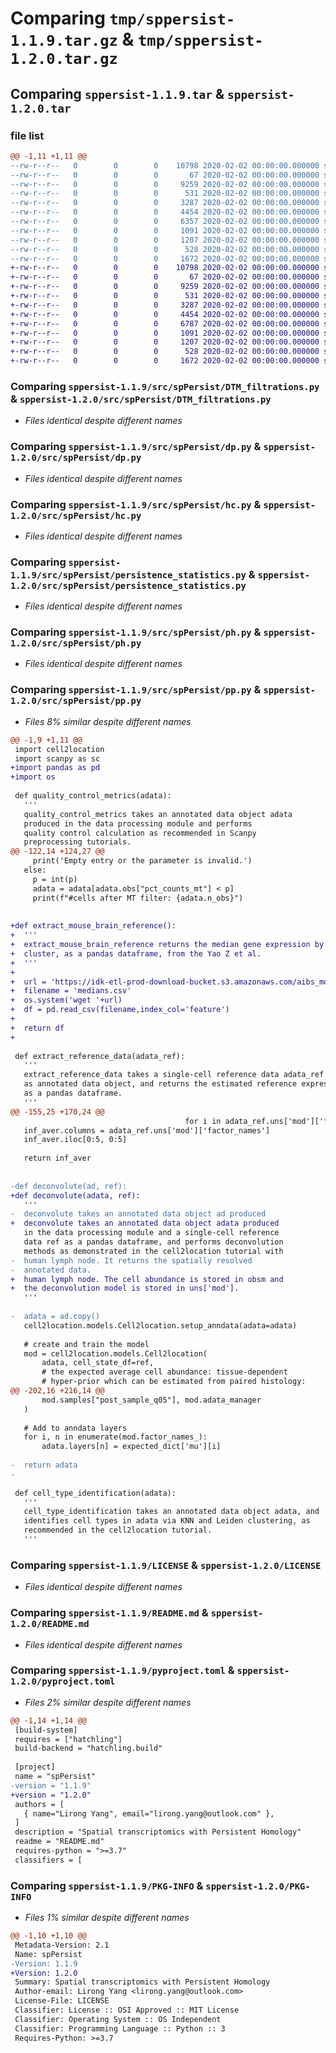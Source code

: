 # Comparing `tmp/sppersist-1.1.9.tar.gz` & `tmp/sppersist-1.2.0.tar.gz`

## Comparing `sppersist-1.1.9.tar` & `sppersist-1.2.0.tar`

### file list

```diff
@@ -1,11 +1,11 @@
--rw-r--r--   0        0        0    10798 2020-02-02 00:00:00.000000 sppersist-1.1.9/src/spPersist/DTM_filtrations.py
--rw-r--r--   0        0        0       67 2020-02-02 00:00:00.000000 sppersist-1.1.9/src/spPersist/__init__.py
--rw-r--r--   0        0        0     9259 2020-02-02 00:00:00.000000 sppersist-1.1.9/src/spPersist/dp.py
--rw-r--r--   0        0        0      531 2020-02-02 00:00:00.000000 sppersist-1.1.9/src/spPersist/hc.py
--rw-r--r--   0        0        0     3287 2020-02-02 00:00:00.000000 sppersist-1.1.9/src/spPersist/persistence_statistics.py
--rw-r--r--   0        0        0     4454 2020-02-02 00:00:00.000000 sppersist-1.1.9/src/spPersist/ph.py
--rw-r--r--   0        0        0     6357 2020-02-02 00:00:00.000000 sppersist-1.1.9/src/spPersist/pp.py
--rw-r--r--   0        0        0     1091 2020-02-02 00:00:00.000000 sppersist-1.1.9/LICENSE
--rw-r--r--   0        0        0     1207 2020-02-02 00:00:00.000000 sppersist-1.1.9/README.md
--rw-r--r--   0        0        0      528 2020-02-02 00:00:00.000000 sppersist-1.1.9/pyproject.toml
--rw-r--r--   0        0        0     1672 2020-02-02 00:00:00.000000 sppersist-1.1.9/PKG-INFO
+-rw-r--r--   0        0        0    10798 2020-02-02 00:00:00.000000 sppersist-1.2.0/src/spPersist/DTM_filtrations.py
+-rw-r--r--   0        0        0       67 2020-02-02 00:00:00.000000 sppersist-1.2.0/src/spPersist/__init__.py
+-rw-r--r--   0        0        0     9259 2020-02-02 00:00:00.000000 sppersist-1.2.0/src/spPersist/dp.py
+-rw-r--r--   0        0        0      531 2020-02-02 00:00:00.000000 sppersist-1.2.0/src/spPersist/hc.py
+-rw-r--r--   0        0        0     3287 2020-02-02 00:00:00.000000 sppersist-1.2.0/src/spPersist/persistence_statistics.py
+-rw-r--r--   0        0        0     4454 2020-02-02 00:00:00.000000 sppersist-1.2.0/src/spPersist/ph.py
+-rw-r--r--   0        0        0     6787 2020-02-02 00:00:00.000000 sppersist-1.2.0/src/spPersist/pp.py
+-rw-r--r--   0        0        0     1091 2020-02-02 00:00:00.000000 sppersist-1.2.0/LICENSE
+-rw-r--r--   0        0        0     1207 2020-02-02 00:00:00.000000 sppersist-1.2.0/README.md
+-rw-r--r--   0        0        0      528 2020-02-02 00:00:00.000000 sppersist-1.2.0/pyproject.toml
+-rw-r--r--   0        0        0     1672 2020-02-02 00:00:00.000000 sppersist-1.2.0/PKG-INFO
```

### Comparing `sppersist-1.1.9/src/spPersist/DTM_filtrations.py` & `sppersist-1.2.0/src/spPersist/DTM_filtrations.py`

 * *Files identical despite different names*

### Comparing `sppersist-1.1.9/src/spPersist/dp.py` & `sppersist-1.2.0/src/spPersist/dp.py`

 * *Files identical despite different names*

### Comparing `sppersist-1.1.9/src/spPersist/hc.py` & `sppersist-1.2.0/src/spPersist/hc.py`

 * *Files identical despite different names*

### Comparing `sppersist-1.1.9/src/spPersist/persistence_statistics.py` & `sppersist-1.2.0/src/spPersist/persistence_statistics.py`

 * *Files identical despite different names*

### Comparing `sppersist-1.1.9/src/spPersist/ph.py` & `sppersist-1.2.0/src/spPersist/ph.py`

 * *Files identical despite different names*

### Comparing `sppersist-1.1.9/src/spPersist/pp.py` & `sppersist-1.2.0/src/spPersist/pp.py`

 * *Files 8% similar despite different names*

```diff
@@ -1,9 +1,11 @@
 import cell2location
 import scanpy as sc
+import pandas as pd
+import os
 
 def quality_control_metrics(adata):
   '''
   quality_control_metrics takes an annotated data object adata
   produced in the data processing module and performs 
   quality control calculation as recommended in Scanpy
   preprocessing tutorials.
@@ -122,14 +124,27 @@
     print('Empty entry or the parameter is invalid.')
   else:
     p = int(p)
     adata = adata[adata.obs["pct_counts_mt"] < p]
     print(f"#cells after MT filter: {adata.n_obs}")
 
 
+def extract_mouse_brain_reference():
+  '''
+  extract_mouse_brain_reference returns the median gene expression by
+  cluster, as a pandas dataframe, from the Yao Z et al.
+  '''
+
+  url = 'https://idk-etl-prod-download-bucket.s3.amazonaws.com/aibs_mouse_ctx-hpf_10x/medians.csv'
+  filename = 'medians.csv'
+  os.system('wget '+url)
+  df = pd.read_csv(filename,index_col='feature')
+
+  return df
+
 
 def extract_reference_data(adata_ref):
   '''
   extract_reference_data takes a single-cell reference data adata_ref
   as annotated data object, and returns the estimated reference expression
   as a pandas dataframe.
   '''
@@ -155,25 +170,24 @@
                                       for i in adata_ref.uns['mod']['factor_names']]].copy()
   inf_aver.columns = adata_ref.uns['mod']['factor_names']
   inf_aver.iloc[0:5, 0:5]
 
   return inf_aver
 
 
-def deconvolute(ad, ref):
+def deconvolute(adata, ref):
   '''
-  deconvolute takes an annotated data object ad produced
+  deconvolute takes an annotated data object adata produced
   in the data processing module and a single-cell reference 
   data ref as a pandas dataframe, and performs deconvolution 
   methods as demonstrated in the cell2location tutorial with 
-  human lymph node. It returns the spatially resolved 
-  annotated data.
+  human lymph node. The cell abundance is stored in obsm and
+  the deconvolution model is stored in uns['mod']. 
   '''
 
-  adata = ad.copy()
   cell2location.models.Cell2location.setup_anndata(adata=adata)
 
   # create and train the model
   mod = cell2location.models.Cell2location(
       adata, cell_state_df=ref, 
       # the expected average cell abundance: tissue-dependent 
       # hyper-prior which can be estimated from paired histology:
@@ -202,16 +216,14 @@
       mod.samples["post_sample_q05"], mod.adata_manager
   )
 
   # Add to anndata layers
   for i, n in enumerate(mod.factor_names_):
       adata.layers[n] = expected_dict['mu'][i]
 
-  return adata
-
 
 def cell_type_identification(adata):
   '''
   cell_type_identification takes an annotated data object adata, and
   identifies cell types in adata via KNN and Leiden clustering, as 
   recommended in the cell2location tutorial.
   '''
```

### Comparing `sppersist-1.1.9/LICENSE` & `sppersist-1.2.0/LICENSE`

 * *Files identical despite different names*

### Comparing `sppersist-1.1.9/README.md` & `sppersist-1.2.0/README.md`

 * *Files identical despite different names*

### Comparing `sppersist-1.1.9/pyproject.toml` & `sppersist-1.2.0/pyproject.toml`

 * *Files 2% similar despite different names*

```diff
@@ -1,14 +1,14 @@
 [build-system]
 requires = ["hatchling"]
 build-backend = "hatchling.build"
 
 [project]
 name = "spPersist"
-version = "1.1.9"
+version = "1.2.0"
 authors = [
   { name="Lirong Yang", email="lirong.yang@outlook.com" },
 ]
 description = "Spatial transcriptomics with Persistent Homology"
 readme = "README.md"
 requires-python = ">=3.7"
 classifiers = [
```

### Comparing `sppersist-1.1.9/PKG-INFO` & `sppersist-1.2.0/PKG-INFO`

 * *Files 1% similar despite different names*

```diff
@@ -1,10 +1,10 @@
 Metadata-Version: 2.1
 Name: spPersist
-Version: 1.1.9
+Version: 1.2.0
 Summary: Spatial transcriptomics with Persistent Homology
 Author-email: Lirong Yang <lirong.yang@outlook.com>
 License-File: LICENSE
 Classifier: License :: OSI Approved :: MIT License
 Classifier: Operating System :: OS Independent
 Classifier: Programming Language :: Python :: 3
 Requires-Python: >=3.7
```

